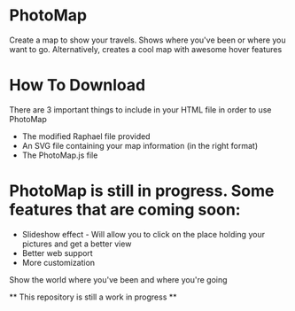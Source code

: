 # PhotoMap
Create a map to show your travels. Shows where you've been or where you want to go. Alternatively, creates a cool map with awesome hover features

# How To Download
There are 3 important things to include in your HTML file in order to use PhotoMap
- The modified Raphael file provided
- An SVG file containing your map information (in the right format)
- The PhotoMap.js file

# PhotoMap is still in progress. Some features that are coming soon: 
- Slideshow effect - Will allow you to click on the place holding your pictures and get a better view
- Better web support
- More customization

Show the world where you've been and where you're going

** This repository is still a work in progress **
